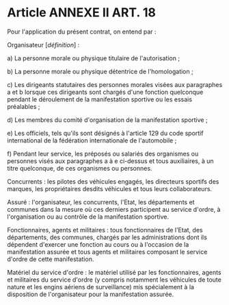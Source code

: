 # Article ANNEXE II ART. 18

Pour l'application du présent contrat, on entend par :

Organisateur [*définition*] :

a) La personne morale ou physique titulaire de l'autorisation ;

b) La personne morale ou physique détentrice de l'homologation ;

c) Les dirigeants statutaires des personnes morales visées aux paragraphes a et b lorsque ces dirigeants sont chargés d'une fonction quelconque pendant le déroulement de la manifestation sportive ou les essais préalables ;

d) Les membres du comité d'organisation de la manifestation sportive ;

e) Les officiels, tels qu'ils sont désignés à l'article 129 du code sportif international de la fédération internationale de l'automobile ;

f) Pendant leur service, les préposés ou salariés des organismes ou personnes visés aux paragraphes a à e ci-dessus et tous auxiliaires, à un titre quelconque, de ces organismes ou personnes.

Concurrents : les pilotes des véhicules engagés, les directeurs sportifs des marques, les propriétaires desdits véhicules et tous leurs collaborateurs.

Assuré : l'organisateur, les concurrents, l'Etat, les départements et communes dans la mesure où ces derniers participent au service d'ordre, à l'organisation ou au contrôle de la manifestation sportive.

Fonctionnaires, agents et militaires : tous fonctionnaires de l'Etat, des départements, des communes, chargés par les administrations dont ils dépendent d'exercer une fonction au cours ou à l'occasion de la manifestation assurée et tous agents et militaires composant le service d'ordre de cette manifestation.

Matériel du service d'ordre : le matériel utilisé par les fonctionnaires, agents et militaires du service d'ordre (y compris notamment les véhicules de toute nature et les engins aériens de surveillance) mis spécialement à la disposition de l'organisateur pour la manifestation assurée.
